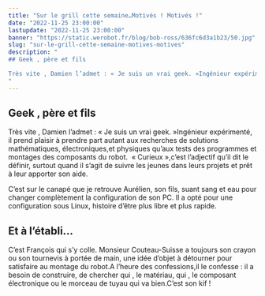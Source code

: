 ```yaml
---
title: "Sur le grill cette semaine…Motivés ! Motivés !"
date: "2022-11-25 23:00:00"
lastupdate: "2022-11-25 23:00:00"
banner: "https://static.werobot.fr/blog/bob-ross/636fc6d3a1b23/50.jpg"
slug: "sur-le-grill-cette-semaine-motives-motives"
description: " 
## Geek , père et fils

Très vite , Damien l’admet : « Je suis un vrai geek. »Ingénieur expérimenté, il prend plaisir à prendre part auta
"
---
```

## Geek , père et fils

Très vite , Damien l’admet : « Je suis un vrai geek. »Ingénieur expérimenté, il prend plaisir à prendre part autant aux recherches de solutions mathématiques, électroniques,et physiques qu’aux tests des programmes et montages des composants du robot.  « Curieux »,c’est l’adjectif qu’il dit le définir, surtout quand il s’agit de suivre les jeunes dans leurs projets et prêt à leur apporter son aide.

C’est sur le canapé que je retrouve Aurélien, son fils, suant sang et eau pour changer complètement la configuration de son PC. Il a opté pour une configuration sous Linux, histoire d’être plus libre et plus rapide.

## Et à l’établi…

C’est François qui s’y colle. Monsieur Couteau-Suisse a toujours son crayon ou son tournevis à portée de main, une idée d’objet à détourner pour satisfaire au montage du robot.A l’heure des confessions,il le confesse : il a besoin de construire, de chercher qui , le matériau, qui , le composant électronique ou le morceau de tuyau qui va bien.C’est son kif ! 


 
    